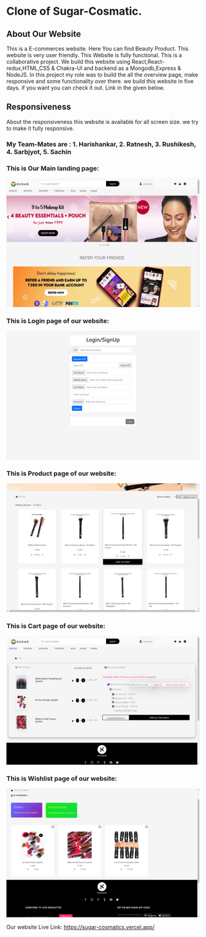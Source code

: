 # Clone of Sugar-Cosmatic.
## About Our Website
This is a E-commerces website.
Here You can find Beauty Product.
This website is very user friendly.
This Website is fully functional.
This is a collaborative project. We build this website using React,React-redux,HTML,CSS & Chakra-UI and backend as a Mongodb,Express & NodeJS. In this project my role was to build the all the overview page, make responsive and some functionality over there. we build this website in five days. if you want you can check it out. Link in the given below.

## Responsiveness
About the responsiveness this website is available for all screen size. we try to make it fully responsive.

### My Team-Mates are : 1. Harishankar, 2. Ratnesh, 3. Rushikesh, 4. Sarbjyot, 5. Sachin

### This is Our Main landing page:
![This is an image](https://github.com/Harishankar999/project-screentshot/blob/main/project%20screenshot/Sugar%20home%20page.png?raw=true)

### This is Login page of our website:
![This is an image](https://github.com/Harishankar999/project-screentshot/blob/main/project%20screenshot/Sugar%20Login.png?raw=true)

### This is Product page of our website:
![This is an image](https://github.com/Harishankar999/project-screentshot/blob/main/project%20screenshot/sugar%20productpage.png?raw=true)

### This is Cart page of our website:
![This is an image](https://github.com/Harishankar999/project-screentshot/blob/main/project%20screenshot/sugar%20cartpsge.png?raw=true)

### This is Wishlist page of our website:
![This is an image](https://github.com/Harishankar999/project-screentshot/blob/main/project%20screenshot/sugar%20wishlist.png?raw=true)



Our website Live Link: https://sugar-cosmatics.vercel.app/
